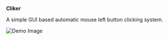 **Cliker**

A simple GUI based automatic mouse left button clicking system.

![Demo Image]('https://github.com/kanchansapkota27/AutoCliker/blob/main/assets/demo.jpg')
